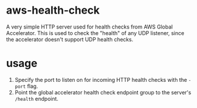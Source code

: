# aws-health-check

A very simple HTTP server used for health checks from AWS Global Accelerator. This is used to check the "health" of any UDP listener, since the accelerator doesn't support UDP health checks.

# usage

1) Specify the port to listen on for incoming HTTP health checks with the `-port` flag.
2) Point the global accelerator health check endpoint group to the server's `/health` endpoint.
